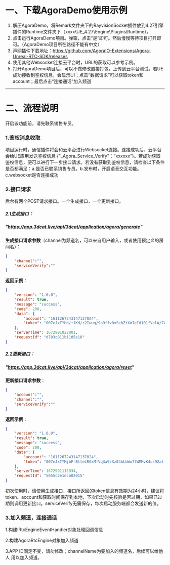 # 一、下载AgoraDemo使用示例

1. 解压AgoraDemo，将Remark文件夹下的RayvisionSocket插件放到4.27引擎插件的Runtime文件夹下（xxxx\UE_4.27\Engine\Plugins\Runtime）。
2. 点击运行AgoraDemo项目。弹窗，点击“是”即可。然后慢慢等待项目打开即可。（AgoraDemo项目所在路径不能有中文）
3. 声网插件下载地址：https://github.com/AgoraIO-Extensions/Agora-Unreal-RTC-SDK/releases
4. 使用其他Websocket连接云平台时，URL的获取可以参考示例。
5. 打开AgoraDemo项目后，可以不做修改直接打包，上传到云平台测试。若UE成功接收到鉴权信息，会显示UI；点击“数据请求”可以获取token和account；最后点击“连接通话”加入频道

---

# 二、流程说明

开启该功能前，请先联系销售专员。

### 1.鉴权消息收取

项目运行时，通信插件将会和云平台进行Websocket连接。连接成功后，云平台会给UE应用发送鉴权信息 {"_Agora_Service_Verify"：“xxxxxx”}。若成功获取鉴权信息，便可以进行下一步接口请求。若没有获取到鉴权信息，请检查以下条件是否都满足：a.是否已联系销售专员。b.发布时，开启语音交互功能。c.websocket是否连接成功

### 2.接口请求

后台有两个POST请求接口。一个生成接口，一个更新接口。

##### 2.1生成接口：

#####  "https://app.3dcat.live/api/3dcat/application/agora/generate"

**生成接口请求参数**（channel为频道名，可以来自用户输入，或者使用预定义的房间名）：

```json
{
    "channel":"",
    "serviceVerify":""
}
```

**返回示例**：

```json
{
	"version": "1.0.0",
	"result": true,
	"message": "success",
	"code": 200,
	"data": {
		"account": "1611267243147137024",
		"token": "007eJxTYHg/+1Kd/r2Iwuq/9o9ffv8xSehZtXmIeId101fVelW/7WoKDEbJZsYWaZbmRmbGpiamKcZJJmnJJslJhpYGSUYWxqmpuhe3JzcEMjK8fH3sBSMDIwMLEIP4TGCSGUyyQNnGJibCDIZmhoZGZuZGJsaGJuaGxuYGRiYALO8oEg=="
	},
	"serverTime": 1672991022001,
	"requestId": "d703c811b1105e18"
}
```

##### 2.2更新接口：

##### "https://app.3dcat.live/api/3dcat/application/agora/reset"

**更新接口请求参数**：

```json
{
    "account":"",
    "channel":"",
    "serviceVerify":""
}
```

**返回示例**：

```json
{
	"version": "1.0.0",
	"result": true,
	"message": "success",
	"code": 200,
	"data": {
		"account": "1611267243147137024",
		"token": "007eJxTYMjbFrBlteLRGxMfVq3a9zXz04bLbWo77WMMvK4us92alfdOgcEo2czYIs3S3MjM2NTENMU4ySQt2SQ5ydDSIMnIwjg1tfvi9uSGQEYGx11VBowMjAwsQAziM4FJZjDJAmUbm5gIMxiaGRoamZkbmRgbmpgbGpsbGJkAAGspKAE="
	},
	"serverTime": 1672991115934,
	"requestId": "5055c2e1dca02015"
}
```

初次使用时，请使用生成接口，接口所返回的token信息有效期为24小时，建议将token、account和获取时间保存到本地，下次启动时先核验是否过期，如果已过期则调用更新接口。serviceVerify无需保存，每次启动服务端都会发送新的值。

### 3.加入频道，连接通话

1.构建IRtcEngineEventHandler对象处理回调信息

2.构建AgoraRtcEngine对象加入频道

3.APP ID固定不变，请勿修改；channelName为要加入的频道名，后续可以给他人 用以加入频道。

